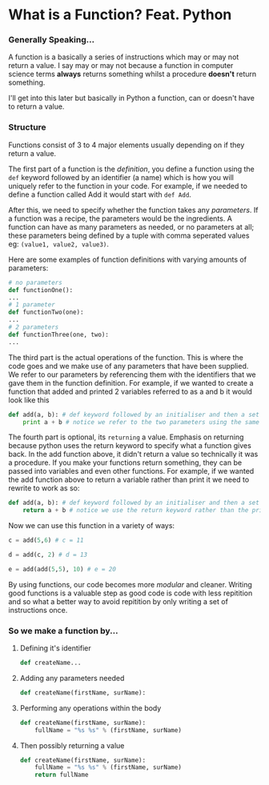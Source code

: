 # What is a Function? Feat. Python

### Generally Speaking...
A function is a basically a series of instructions which may or may not return a value.
I say may or may not because a function in computer science terms **always** returns something
whilst a procedure **doesn't** return something. 

I'll get into this later but basically in Python a function, can or doesn't have to return a
value.

### Structure
Functions consist of 3 to 4 major elements usually depending on if they return a value. 

The first part of a function is the *definition*, you define a function using the `def` keyword followed 
by an identifier (a name) which is how you will uniquely refer to the function in your code. For example,
if we needed to define a function called Add it would start with `def Add`.

After this, we need to specify whether the function takes any *parameters*. If a function was a recipe, the
parameters would be the ingredients. A function can have as many parameters as needed, or no parameters at all;
these parameters being defined by a tuple with comma seperated values eg: `(value1, value2, value3)`.

Here are some examples of function definitions with varying amounts of parameters:

```Python
# no parameters
def functionOne(): 
...
# 1 parameter
def functionTwo(one):
...
# 2 parameters
def functionThree(one, two):
...
```

The third part is the actual operations of the function. This is where the code goes and we make use of any parameters
that have been supplied. We refer to our parameters by referencing them with the identifiers that we gave them in the 
function definition. For example, if we wanted to create a function that added and printed 2 variables referred to as a and b it would
look like this

```Python
def add(a, b): # def keyword followed by an initialiser and then a set of parameters
    print a + b # notice we refer to the two parameters using the same names in the brackets
```

The fourth part is optional, its `returning` a value. Emphasis on returning because python uses the return keyword to specify what a function
gives back. In the add function above, it didn't return a value so technically it was a procedure. If you make your functions return something,
they can be passed into variables and even other functions. For example, if we wanted the add function above to return a variable rather than
print it we need to rewrite to work as so:

```Python
def add(a, b): # def keyword followed by an initialiser and then a set of parameters
    return a + b # notice we use the return keyword rather than the print keyword: this is now a function
```

Now we can use this function in a variety of ways:

```Python
c = add(5,6) # c = 11

d = add(c, 2) # d = 13

e = add(add(5,5), 10) # e = 20
```

By using functions, our code becomes more *modular* and cleaner. Writing good functions is a valuable step as good code is code with less repitition
and so what a better way to avoid repitition by only writing a set of instructions once. 

### So we make a function by...

1. Defining it's identifier
    
    ```python
    def createName...
    ```

2. Adding any parameters needed 

    ```python
    def createName(firstName, surName):
    ```

3. Performing any operations within the body

    ```python
    def createName(firstName, surName):
        fullName = "%s %s" % (firstName, surName)
    ```   

4. Then possibly returning a value

    ```python
    def createName(firstName, surName):
        fullName = "%s %s" % (firstName, surName)
        return fullName
    ```   